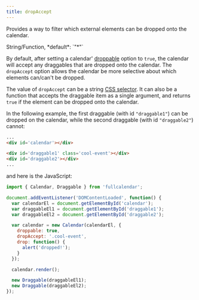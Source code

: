 ```yaml
---
title: dropAccept
---
```


Provides a way to filter which external elements can be dropped onto the calendar.

<div class='spec' markdown='1'>
String/Function, *default*: `"*"`
</div>

By default, after setting a calendar' [droppable](droppable) option to `true`, the calendar will accept any draggables that are dropped onto the calendar. The `dropAccept` option allows the calendar be more selective about which elements can/can't be dropped.

The value of `dropAccept` can be a string [CSS selector](https://developer.mozilla.org/en-US/docs/Web/CSS/CSS_Selectors). It can also be a function that accepts the draggable item as a single argument, and returns `true` if the element can be dropped onto the calendar.

In the following example, the first draggable (with id `"draggable1"`) can be dropped on the calendar, while the second draggable (with id `"draggable2"`) cannot:

```html
...
<div id='calendar'></div>

<div id='draggable1' class='cool-event'></div>
<div id='draggable2'></div>
...
```

and here is the JavaScript:

```js
import { Calendar, Draggable } from 'fullcalendar';

document.addEventListener('DOMContentLoaded', function() {
  var calendarEl = document.getElementById('calendar');
  var draggableEl1 = document.getElementById('draggable1');
  var draggableEl2 = document.getElementById('draggable2');

  var calendar = new Calendar(calendarEl, {
    droppable: true,
    dropAccept: '.cool-event',
    drop: function() {
      alert('dropped!');
    }
  });

  calendar.render();

  new Draggable(draggableEl1);
  new Draggable(draggableEl2);
});
```
